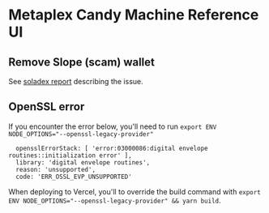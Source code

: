 # Metaplex Candy Machine Reference UI

## Remove Slope (scam) wallet

See [soladex report](https://soladex.io/project/slope-wallet-scam/) describing the issue.

## OpenSSL error

If you encounter the error below, you'll need to run `export ENV NODE_OPTIONS="--openssl-legacy-provider"`

```
  opensslErrorStack: [ 'error:03000086:digital envelope routines::initialization error' ],
  library: 'digital envelope routines',
  reason: 'unsupported',
  code: 'ERR_OSSL_EVP_UNSUPPORTED'
```

When deploying to Vercel, you'll to override the build command with `export ENV NODE_OPTIONS="--openssl-legacy-provider" && yarn build`.

